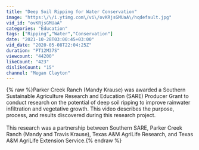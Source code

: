 ```yaml
---
title: "Deep Soil Ripping for Water Conservation"
image: "https:\/\/i.ytimg.com\/vi\/ovKRjsGMUaA\/hqdefault.jpg"
vid_id: "ovKRjsGMUaA"
categories: "Education"
tags: ["Ripping","Water","Conservation"]
date: "2021-10-28T03:00:45+03:00"
vid_date: "2020-05-08T22:04:25Z"
duration: "PT12M37S"
viewcount: "44200"
likeCount: "423"
dislikeCount: "15"
channel: "Megan Clayton"
---
```

{% raw %}Parker Creek Ranch (Mandy Krause) was awarded a Southern Sustainable Agriculture Research and Education (SARE) Producer Grant to conduct research on the potential of deep soil ripping to improve rainwater infiltration and vegetative growth. This video describes the purpose, process, and results discovered during this research project.<br /><br />This research was a partnership between Southern SARE, Parker Creek Ranch (Mandy and Travis Krause), Texas A&amp;M AgriLife Research, and Texas A&amp;M AgriLife Extension Service.{% endraw %}
